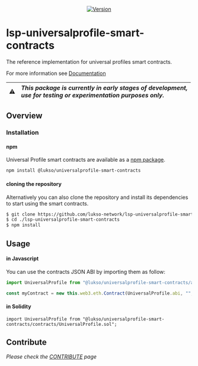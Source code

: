 <p align="center">
  <a href="https://www.npmjs.com/package/@lukso/universalprofile-smart-contracts">
    <img alt="Version" src="https://badge.fury.io/js/@lukso%2Funiversalprofile-smart-contracts.svg" />
  </a>
</p>

# lsp-universalprofile-smart-contracts

The reference implementation for universal profiles smart contracts.

For more information see [Documentation](https://docs.lukso.tech/standards/Universal-Profiles)

| :warning: | _This package is currently in early stages of development,<br/> use for testing or experimentation purposes only._ |
| :-------: | :----------------------------------------------------------------------------------------------------------------- |

## **Overview**

### Installation

#### npm

Universal Profile smart contracts are available as a [npm package](https://www.npmjs.com/package/@lukso/universalprofile-smart-contracts).

```bash
npm install @lukso/universalprofile-smart-contracts
```

#### cloning the repository

Alternatively you can also clone the repository and install its dependencies to start using the smart contracts.

```bash
$ git clone https://github.com/lukso-network/lsp-universalprofile-smart-contracts.git
$ cd ./lsp-universalprofile-smart-contracts
$ npm install
```

## Usage

#### in Javascript

You can use the contracts JSON ABI by importing them as follow:

```javascript
import UniversalProfile from "@lukso/universalprofile-smart-contracts/artifacts/UniversalProfile.json";

const myContract = new this.web3.eth.Contract(UniversalProfile.abi, "", defaultOptions);
```

#### in Solidity

```solidity
import UniversalProfile from "@lukso/universalprofile-smart-contracts/contracts/UniversalProfile.sol";
```

## **Contribute**
_Please check the [CONTRIBUTE](./CONTRIBUTING.md) page_ 
